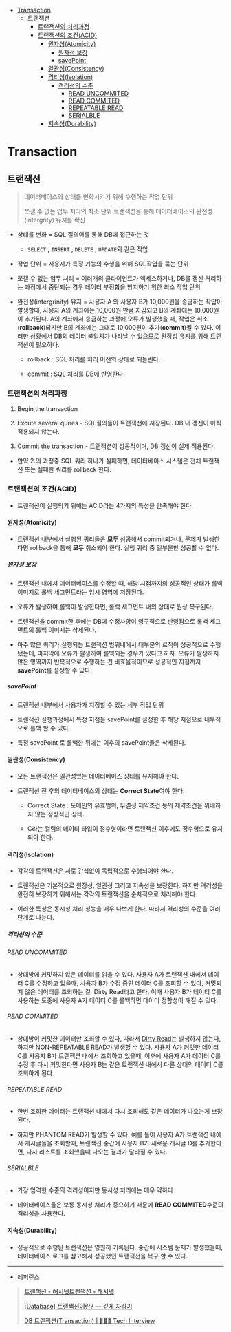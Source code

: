 - [Transaction](#transaction)
  - [트랜잭션](#트랜잭션)
    - [트랜잭션의 처리과정](#트랜잭션의-처리과정)
    - [트랜잭션의 조건(ACID)](#트랜잭션의-조건acid)
      - [원자성(Atomicity)](#원자성atomicity)
        - [원자성 보장](#원자성-보장)
        - [savePoint](#savepoint)
      - [일관성(Consistency)](#일관성consistency)
      - [격리성(Isolation)](#격리성isolation)
        - [격리성의 수준](#격리성의-수준)
          - [READ UNCOMMITED](#read-uncommited)
          - [READ COMMITED](#read-commited)
          - [REPEATABLE READ](#repeatable-read)
          - [SERIALBLE](#serialble)
      - [지속성(Durability)](#지속성durability)
# Transaction

## 트랜잭션

> 데이터베이스의 상태를 변화시키기 위해 수행하는 작업 단위
> 
> 쪼갤 수 없는 업무 처리의 최소 단위
> 트랜잭션을 통해 데이터베이스의 완전성(intergrity) 유지를 확신

- 상태를 변화 = SQL 질의어를 통해 DB에 접근하는 것
  
  - `SELECT` , `INSERT` , `DELETE` , `UPDATE`와 같은 작업

- 작업 단위 = 사용자가 특정 기능의 수행을 위해 SQL작업을 묶는 단위

- 쪼갤 수 없는 업무 처리 = 여러개의 클라이언트가 액세스하거나, DB를 갱신 처리하는 과정에서 중단되는 경우 데이터 부정합을 방지하기 위한 최소 작업 단위

- 완전성(intergrinity) 유지 = 사용자 A 와 사용자 B가 10,000원을 송금하는 작압이 발생할때, 사용자 A의 계좌에는 10,000원 만큼 차감되고 B의 계좌에는 10,000원이 추가된다. A의 계좌에서 송금하는 과정에 오류가 발생했을 때, 작업은 취소(**rollback**)되지만 B의 계좌에는 그대로 10,000원이 추가(**commit**)될 수 있다. 이러한 상황에서 DB의 데이터 불일치가 나타날 수 있으므로 완정성 유지를 위해 트랜잭션이 필요하다.
  
  - rollback : SQL 처리를 처리 이전의 상태로 되돌린다.
  
  - commit : SQL 처리를 DB에 반영한다.

### 트랜잭션의 처리과정

1. Begin the transaction

2. Excute several quries - SQL질의들이 트랜잭션에 저장된다. DB 내 갱신이 아직 적용되지 않는다.

3. Commit the transaction - 트랜잭션이 성공적이며, DB 갱신이 실제 적용된다.
- 만약 2.의 과정중 SQL 쿼리 하나가 실패하면, 데이터베이스 시스템은 전체 트랜잭션 또는 실패한 쿼리를 rollback 한다.

### 트랜잭션의 조건(ACID)

- 트랜잭션이 실행되기 위해는 ACID라는 4가지의 특성을 만족해야 한다.

#### 원자성(Atomicity)

- 트랜잭션 내부에서 실행된 쿼리들은 **모두** 성공해서 commit되거나, 문제가 발생한다면 rollback을 통해 **모두** 취소되야 한다. 실행 쿼리 중 일부분만 성공할 수 없다.

##### 원자성 보장

- 트랜잭션 내에서 데이터베이스를 수정할 때, 해당 시점까지의 성공적인 상태가 롤백 이미지로 롤백 세그먼트라는 임시 영역에 저장된다.

- 오류가 발생하여 롤백이 발생한다면, 롤백 세그먼트 내의 상태로 원상 복구된다.

- 트랜잭션을 commit한 후에는 DB에 수정사항이 영구적으로 반영됨으로 롤백 세그먼트의 롤백 이미지는 삭제된다.

- 아주 많은 쿼리가 실행되는 트랜잭션 범위내에서 대부분의 로직이 성공적으로 수행됐는데, 마지막에 오류가 발생하여 롤백되는 경우가 있다고 하자. 오류가 발생하지 않은 영역까지 반복적으로 수행하는 건 비효율적이므로 성공적인 지점까지 **savePoint**를 설정할 수 있다.

##### savePoint

- 트랜잭션 내부에서 사용자가 지정할 수 있는 세부 작업 단위

- 트랜잭션 실행과정에서 특정 지점을 savePoint를 설정한 후 해당 지점으로 내부적으로 롤백 할 수 있다.

- 특정 savePoint 로 롤백한 뒤에는 이후의 savePoint들은 삭제된다.

#### 일관성(Consistency)

- 모든 트랜잭션은 일관성있는 데이터베이스 상태를 유지해야 한다.

- 트랜잭션 전 후의 데이터베이스의 상태는 **Correct State**여야 한다.
  
  - Correct State : 도메인의 유효범위, 무결성 제약조건 등의 제약조건을 위배하지 않는 정상적인 상태.
  
  - C라는 컬럼의 데이터 타입이 정수형이라면 트랜잭션 이후에도 정수형으로 유지되야 한다.

#### 격리성(Isolation)

- 각각의 트랜잭션은 서로 간섭없이 독립적으로 수행되어야 한다.

- 트랜잭션은 기본적으로 원장성, 일관성 그리고 지속성을 보장한다. 하지만 격리성을 완전히 보장하기 위해서는 각각의 트랜잭션을 순차적으로 처리해야 한다.

- 이러한 특성은 동시성 처리 성능을 매우 나쁘게 한다. 따라서 격리성의 수준을 여러 단계로 나눈다.

##### 격리성의 수준

###### READ UNCOMMITED

- 상대방에 커밋하지 않은 데이터를 읽을 수 있다. 사용자 A가 트랜잭션 내에서 데이터 C를 수정하고 있을때, 사용자 B가 수정 중인 데이터 C를 조회할 수 있다, 커밋되지 않은 데이터를 조회하는 걸  Dirty Read라고 한다, 이때 사용자 B가 데이터 C를 사용하는 도중에 사용자 A가 데이터 C를 롤백하면 데이터 정합성이 깨질 수 있다.

###### READ COMMITED

- 상대방이 커밋한 데이터만 조회할 수 있다, 따라서 [Dirty Read](https://github.com/seho27060/TIL/tree/master/Springboot/220825%20springboot%20%EC%97%B0%EA%B4%80%EA%B4%80%EA%B3%84)는 발생하지 않는다, 하지만 NON-REPEATABLE READ가 발생할 수 있다. 사용자 A가 커밋한 데이터 C를 사용자 B가 트랜잭션 내에서 조회하고 있을때, 이후에 사용자 A가 데이터 C를 수정 후 다시 커밋한다면 사용자 B는 같은 트랜잭션 내에서 다른 상태의 데이터 C를 조회하게 된다.

###### REPEATABLE READ

- 한번 조회한 데이터는 트랜잭션 내에서 다시 조회해도 같은 데이터가 나오는게 보장된다. 

- 하지만 PHANTOM READ가 발생할 수 있다. 예를 들어 사용자 A가 트랜잭션 내에서 게시글들을 조회할때, 트랜잭션 중간에 사용자 B가 새로운 게시글 D를 추가한다면, 다시 리스트를 조회했을때 나오는 결과가 달라질 수 있다.  

###### SERIALBLE

- 가장 엄격한 수준의 격리성이지만 동시성 처리에는 매우 약하다.



- 데이터베이스들은 보통 동시성 처리가 중요하기 때문에 **READ COMMITED**수준의 격리성을 사용한다.

#### 지속성(Durability)

- 성공적으로 수행된 트랜잭션은 영원히 기록된다. 중간에 시스템 문제가 발생했을때, 데이터베이스 로그를 참고해서 성공했던 트랜잭션을 복구 할 수 있다.

---

- 레퍼런스


> [트랜잭션 - 해시넷](http://wiki.hash.kr/index.php/%ED%8A%B8%EB%9E%9C%EC%9E%AD%EC%85%98)[트랜잭션 - 해시넷](http://wiki.hash.kr/index.php/%ED%8A%B8%EB%9E%9C%EC%9E%AD%EC%85%98)
> 
> [[Database] 트랜잭션이란? — 깊게 자라기](https://devjem.tistory.com/27#%EC%-B%--%EC%-E%--%EC%--%B--Automicity-)
> 
> [DB 트랜잭션(Transaction) | 👨🏻‍💻 Tech Interview](https://gyoogle.dev/blog/computer-science/data-base/Transaction.html)
